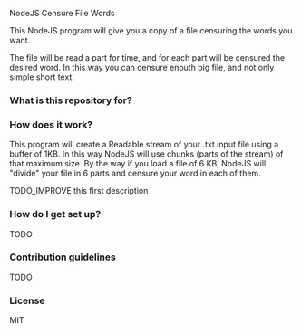 NodeJS Censure File Words

This NodeJS program will give you a copy of a file censuring the words you want.

The file will be read a part for time, and for each part will be censured the desired word.
In this way you can censure enouth big file, and not only simple short text.


### What is this repository for? ###


### How does it work? ###

This program will create a Readable stream of your .txt input file using a buffer of 1KB.
In this way NodeJS will use chunks (parts of the stream) of that maximum size.
By the way if you load a file of 6 KB, NodeJS will "divide" your file in 6 parts and censure your word in each of them.

TODO_IMPROVE this first description

### How do I get set up? ###


TODO


### Contribution guidelines ###

TODO



### License ###

MIT
